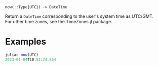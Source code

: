 ```
now(::Type{UTC}) -> DateTime
```

Return a `DateTime` corresponding to the user's system time as UTC/GMT. For other time zones, see the TimeZones.jl package.

# Examples

```julia
julia> now(UTC)
2023-01-04T10:52:24.864
```

